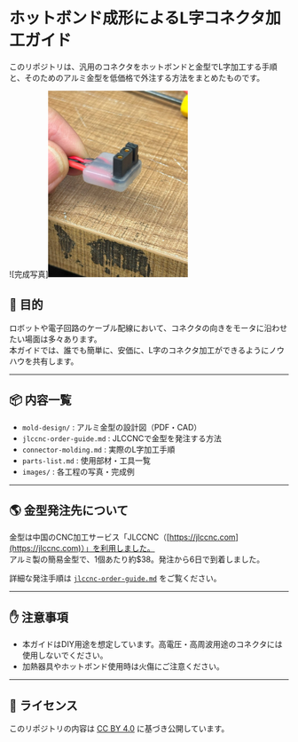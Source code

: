 # ホットボンド成形によるL字コネクタ加工ガイド

このリポジトリは、汎用のコネクタをホットボンドと金型でL字加工する手順と、そのためのアルミ金型を低価格で外注する方法をまとめたものです。

![完成写真]<img src="images/s-IMG_9280.jpg" width="50%">

## 🔧 目的

ロボットや電子回路のケーブル配線において、コネクタの向きをモータに沿わせたい場面は多々あります。  
本ガイドでは、誰でも簡単に、安価に、L字のコネクタ加工ができるようにノウハウを共有します。

---

## 📦 内容一覧

- `mold-design/` : アルミ金型の設計図（PDF・CAD）
- `jlccnc-order-guide.md` : JLCCNCで金型を発注する方法
- `connector-molding.md` : 実際のL字加工手順
- `parts-list.md` : 使用部材・工具一覧
- `images/` : 各工程の写真・完成例

---

## 🌎 金型発注先について

金型は中国のCNC加工サービス「JLCCNC（[https://jlccnc.com](https://jlccnc.com)）」を利用しました。  
アルミ製の簡易金型で、1個あたり約\$38。発注から6日で到着しました。

詳細な発注手順は [`jlccnc-order-guide.md`](jlccnc-order-guide.md) をご覧ください。

---

## ✋ 注意事項

- 本ガイドはDIY用途を想定しています。高電圧・高周波用途のコネクタには使用しないでください。
- 加熱器具やホットボンド使用時は火傷にご注意ください。

---

## 📄 ライセンス

このリポジトリの内容は [CC BY 4.0](https://creativecommons.org/licenses/by/4.0/deed.ja) に基づき公開しています。
